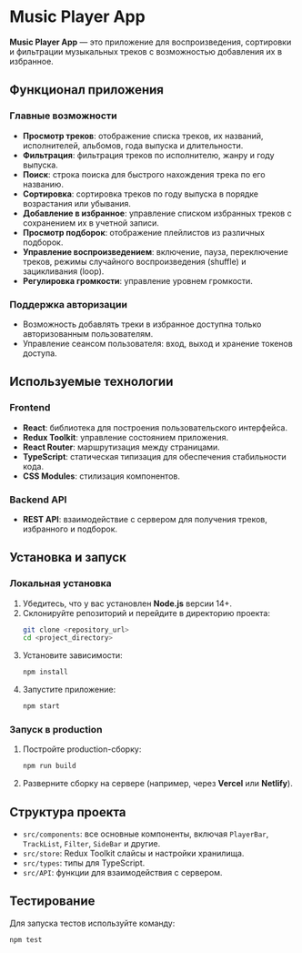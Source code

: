 # Music Player App

**Music Player App** — это приложение для воспроизведения, сортировки и фильтрации музыкальных треков с возможностью добавления их в избранное.

## Функционал приложения

### Главные возможности
- **Просмотр треков**: отображение списка треков, их названий, исполнителей, альбомов, года выпуска и длительности.
- **Фильтрация**: фильтрация треков по исполнителю, жанру и году выпуска.
- **Поиск**: строка поиска для быстрого нахождения трека по его названию.
- **Сортировка**: сортировка треков по году выпуска в порядке возрастания или убывания.
- **Добавление в избранное**: управление списком избранных треков с сохранением их в учетной записи.
- **Просмотр подборок**: отображение плейлистов из различных подборок.
- **Управление воспроизведением**: включение, пауза, переключение треков, режимы случайного воспроизведения (shuffle) и зацикливания (loop).
- **Регулировка громкости**: управление уровнем громкости.

### Поддержка авторизации
- Возможность добавлять треки в избранное доступна только авторизованным пользователям.
- Управление сеансом пользователя: вход, выход и хранение токенов доступа.

## Используемые технологии

### Frontend
- **React**: библиотека для построения пользовательского интерфейса.
- **Redux Toolkit**: управление состоянием приложения.
- **React Router**: маршрутизация между страницами.
- **TypeScript**: статическая типизация для обеспечения стабильности кода.
- **CSS Modules**: стилизация компонентов.

### Backend API
- **REST API**: взаимодействие с сервером для получения треков, избранного и подборок.

## Установка и запуск

### Локальная установка
1. Убедитесь, что у вас установлен **Node.js** версии 14+.
2. Склонируйте репозиторий и перейдите в директорию проекта:
    ```sh
    git clone <repository_url>
    cd <project_directory>
    ```
3. Установите зависимости:
    ```sh
    npm install
    ```
4. Запустите приложение:
    ```sh
    npm start
    ```

### Запуск в production
1. Постройте production-сборку:
    ```sh
    npm run build
    ```
2. Разверните сборку на сервере (например, через **Vercel** или **Netlify**).

## Структура проекта
- `src/components`: все основные компоненты, включая `PlayerBar`, `TrackList`, `Filter`, `SideBar` и другие.
- `src/store`: Redux Toolkit слайсы и настройки хранилища.
- `src/types`: типы для TypeScript.
- `src/API`: функции для взаимодействия с сервером.

## Тестирование
Для запуска тестов используйте команду:
```sh
npm test
